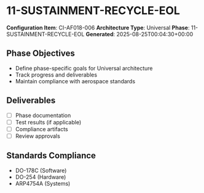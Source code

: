# 11-SUSTAINMENT-RECYCLE-EOL

**Configuration Item**: CI-AF018-006
**Architecture Type**: Universal
**Phase**: 11-SUSTAINMENT-RECYCLE-EOL
**Generated**: 2025-08-25T00:04:30+00:00

## Phase Objectives
- Define phase-specific goals for Universal architecture
- Track progress and deliverables
- Maintain compliance with aerospace standards

## Deliverables
- [ ] Phase documentation
- [ ] Test results (if applicable)
- [ ] Compliance artifacts
- [ ] Review approvals

## Standards Compliance
- DO-178C (Software)
- DO-254 (Hardware)
- ARP4754A (Systems)
